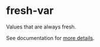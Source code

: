 # fresh-var

Values that are always fresh.

See documentation for [more details](https://eborden.github.io/fresh-var/).
